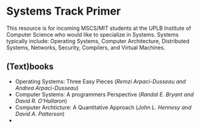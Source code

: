 # Systems Track Primer

This resource is for incoming MSCS/MIT students at the UPLB Institute of Computer Science who would like to specialize in Systems. Systems typically include: Operating Systems, Computer Architecture, Distributed Systems, Networks, Security, Compilers, and Virtual Machines.

## (Text)books  

* Operating Systems: Three Easy Pieces (*Remzi Arpaci-Dusseau and Andrea Arpaci-Dusseau*) 
* Computer Systems: A programmers Perspective (*Randal E. Bryant and David R. O'Hallaron*)
* Computer Archticture: A Quantitative Approach (*John L. Hennesy and David A. Patterson*)
*  

